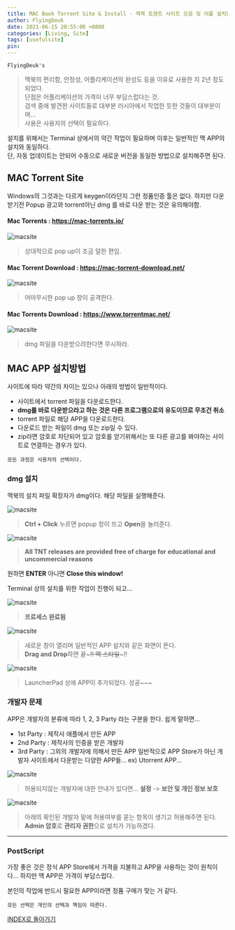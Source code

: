 ```yaml
---
title: MAC Book Torrent Site & Install - 맥북 토렌트 사이트 모음 및 어플 설치법
author: FlyingDeuk
date: 2021-06-15 20:55:00 +0800
categories: [Living, Site]
tags: [usefulsite]
pin:
---
```


`FlyingDeuk's`
> 맥북의 편리함, 안정성, 어플리케이션의 완성도 등을 이유로 사용한 지 2년 정도되었다. <br>
단점은 어플리케이션의 가격이 너무 부담스럽다는 것. <br>
검색 중에 발견한 사이트들로 대부분 러시아에서 작업한 듯한 것들이 대부분이며... <br>
사용은 사용자의 선택이 필요하다.

설치를 위해서는 Terminal 상에서의 약간 작업이 필요하며 이후는 일반적인 맥 APP의 설치와 동일하다. <br>
단, 자동 업데이트는 안되어 수동으로 새로운 버전을 동일한 방법으로 설치해주면 된다.

## MAC Torrent Site
Windows의 그것과는 다르게 keygen이라던지 그런 정품인증 툴은 없다. 하지만 다운받기전 Popup 광고와 torrent아닌 dmg 를 바로 다운 받는 것은 유의해야함.

#### Mac Torrents : <https://mac-torrents.io/>
![macsite](/img/living/site/macsite1.jpg)

> 상대적으로 pop up이 조금 덜한 편임.

#### Mac Torrent Download : <https://mac-torrent-download.net/>
![macsite](/img/living/site/macsite2.jpg)

> 어마무시한 pop up 창이 공격한다.

#### Mac Torrents Download : <https://www.torrentmac.net/>
![macsite](/img/living/site/macsite3.jpg)

> dmg 파일을 다운받으려한다면 무시하라.

## MAC APP 설치방법
사이트에 따라 약간의 차이는 있으나 아래의 방법이 일반적이다.
- 사이트에서 torrent 파일을 다운로드한다.
- **dmg를 바로 다운받으라고 하는 것은 다른 프로그램으로의 유도이므로 무조건 취소**
- torrent 파일로 해당 APP을 다운로드한다.
- 다운로드 받는 파일이 dmg 또는 zip일 수 있다.
- zip라면 암호로 차단되어 있고 암호를 얻기위해서는 또 다른 광고를 봐야하는 사이트로 연결하는 경우가 있다.

`모든 과정은 사용자의 선택이다.`

### dmg 설치
맥북의 설치 파일 확장자가 dmg이다. 해당 파일을 실행해준다.

![macsite](/img/living/site/macsite6.jpg)
> **Ctrl + Click** 누르면 popup 창이 뜨고 **Open**을 눌러준다.

![macsite](/img/living/site/macsite4.jpg)
> **All TNT releases are provided free of charge for educational and uncommercial reasons** <br>

원하면 **ENTER** 아니면 **Close this window!**

Terminal 상의 설치를 위한 작업이 진행이 되고...

![macsite](/img/living/site/macsite5.jpg)
> **프로세스 완료됨**

![macsite](/img/living/site/macsite7.jpg)
> 새로운 창이 열리며 일반적인 APP 설치와 같은 화면이 뜬다. <br>
**Drag and Drop**하면 끝~~~!! 맥 스타일~~~!!

![macsite](/img/living/site/macsite8.jpg)
> LauncherPad 상에 APP이 추가되었다. 성공~~~

### 개발자 문제
APP은 개발자의 분류에 따라 1, 2, 3 Party 라는 구분을 한다. 쉽게 말하면...
- 1st Party : 제작사 애플에서 만든 APP
- 2nd Party : 제작사의 인증을 받은 개발자
- 3rd Party : 그외의 개발자에 의해서 만든 APP 일반적으로 APP Store가 아닌 개발자 사이트에서 다운받는 다양한 APP들... ex) Utorrent APP...

![macsite](/img/living/site/macsite10.jpg)
> 허용되지않는 개발자에 대한 안내가 있다면... **설정** -> **보안 및 개인 정보 보호**

![macsite](/img/living/site/macsite9.jpg)
> 아래의 확인된 개발자 밑에 허용여부를 묻는 항목이 생기고 허용해주면 된다. **Admin 암호**로 **관리자 권한**으로 설치가 가능하겠다.

--------

### PostScript

가장 좋은 것은 정식 APP Store에서 가격을 지불하고 APP을 사용하는 것이 원칙이다... 하지만 맥 APP은 가격이 부담스럽다.

본인의 작업에 반드시 필요한 APP이라면 정품 구매가 맞는 거 같다.

`모든 선택은 개인의 선택과 책임이 따른다.`

[INDEX로 돌아가기](/posts/Macbook/)
